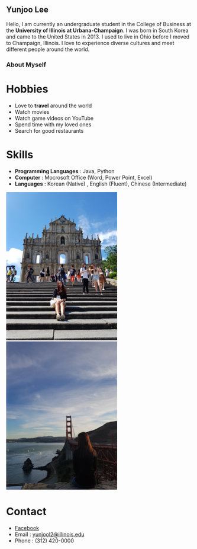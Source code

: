 ## Yunjoo Lee

Hello, I am currently an undergraduate student in the College of Business at the **University of Illinois at Urbana-Champaign**. I was born in South Korea and came to the United States in 2013. I used to live in Ohio before I moved to Champaign, Illinois. I love to experience diverse cultures and meet different people around the world. 

### About Myself

# Hobbies
- Love to **travel** around the world
- Watch movies
- Watch game videos on YouTube
- Spend time with my loved ones
- Search for good restaurants

# Skills
- **Programming Languages** : Java, Python
- **Computer** :  Mocrosoft Office (Word, Power Point, Excel)
- **Languages** : Korean (Native) , English (Fluent), Chinese (Intermediate)

<img src = "https://raw.githubusercontent.com/yunjool2/yunjool2.github.io/master/KakaoTalk_20171213_210525212.jpg" width="300">
<img src = "https://raw.githubusercontent.com/yunjool2/yunjool2.github.io/master/KakaoTalk_20171213_210453952.jpg" width="300">

# Contact
- [Facebook](https://www.facebook.com/yunjoo.lee.9843)
- Email : yunjool2@illinois.edu
- Phone : (312) 420-0000
